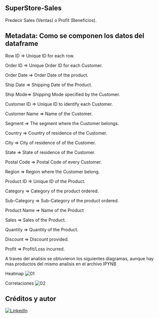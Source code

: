 ## SuperStore-Sales
Predecir Sales (Ventas) o Profit (Beneficios).

## Metadata: Como se componen los datos del dataframe
Row ID => Unique ID for each row.

Order ID => Unique Order ID for each Customer.

Order Date => Order Date of the product.

Ship Date => Shipping Date of the Product.

Ship Mode=> Shipping Mode specified by the Customer.

Customer ID => Unique ID to identify each Customer.

Customer Name => Name of the Customer.

Segment => The segment where the Customer belongs.

Country => Country of residence of the Customer.

City => City of residence of of the Customer.

State => State of residence of the Customer.

Postal Code => Postal Code of every Customer.

Region => Region where the Customer belong.

Product ID => Unique ID of the Product.

Category => Category of the product ordered.

Sub-Category => Sub-Category of the product ordered.

Product Name => Name of the Product

Sales => Sales of the Product.

Quantity => Quantity of the Product.

Discount => Discount provided.

Profit => Profit/Loss incurred.

A traves del analisis se obtuvieron los siguientes diagramas, aunque hay mas productos del mismo analisis en el archivo IPYNB

Heatmap
![01](https://user-images.githubusercontent.com/94582879/173687150-e9a4c7fc-e29e-487e-a005-b1e398e6f716.jpg)

Correlaciones
![02](https://user-images.githubusercontent.com/94582879/173687153-435f4b86-ba6c-4ed5-ab86-5f5550b4dde3.jpg)


## Créditos y autor
[![LinkedIn](https://img.shields.io/badge/LinkedIn-Nestor_Diaz-0077B5?style=for-the-badge&logo=linkedin&logoColor=white&labelColor=101010)](https://www.linkedin.com/in/contadornestordiaz/)
